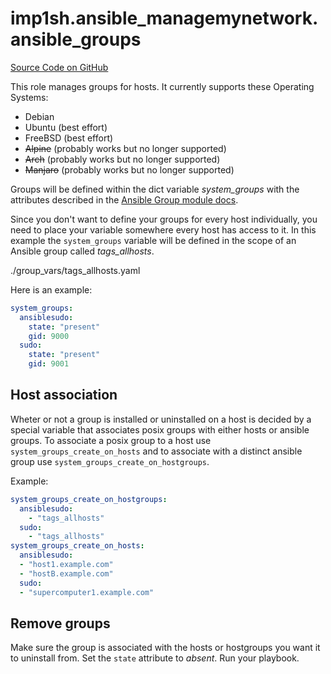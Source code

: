 # imp1sh.ansible_managemynetwork.ansible_groups

[Source Code on GitHub](https://github.com/imp1sh/ansible_managemynetwork/tree/main/roles/ansible_groups)

This role manages groups for hosts.
It currently supports these Operating Systems:
- Debian
- Ubuntu (best effort)
- FreeBSD (best effort)
- ~~Alpine~~ (probably works but no longer supported)
- ~~Arch~~ (probably works but no longer supported)
- ~~Manjaro~~ (probably works but no longer supported)

Groups will be defined within the dict variable *system_groups* with the attributes described in the [Ansible Group module docs](https://docs.ansible.com/ansible/latest/collections/ansible/builtin/group_module.html).


Since you don't want to define your groups for every host individually, you need to place your variable somewhere every host has access to it. In this example the `system_groups` variable will be defined in the scope of an Ansible group called *tags_allhosts*.

./group_vars/tags_allhosts.yaml

Here is an example:
```yaml
system_groups:
  ansiblesudo:
    state: "present"
    gid: 9000
  sudo:
    state: "present"
    gid: 9001
```

## Host association
Wheter or not a group is installed or uninstalled on a host is decided by a special variable that associates posix groups with either hosts or ansible groups. To associate a posix group to a host use `system_groups_create_on_hosts` and to associate with a distinct ansible group use `system_groups_create_on_hostgroups`.

Example:
```yaml
system_groups_create_on_hostgroups:
  ansiblesudo:
    - "tags_allhosts"
  sudo:
    - "tags_allhosts"
system_groups_create_on_hosts:
  ansiblesudo:
  - "host1.example.com"
  - "hostB.example.com"
  sudo:
  - "supercomputer1.example.com"
```

## Remove groups
Make sure the group is associated with the hosts or hostgroups you want it to uninstall from. Set the `state` attribute to *absent*. Run your playbook.
